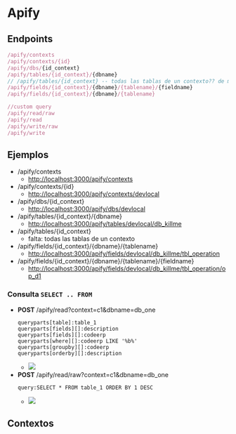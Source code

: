 # Apify

## Endpoints
```js
/apify/contexts
/apify/contexts/{id}
/apify/dbs/{id_context}
/apify/tables/{id_context}/{dbname}
// /apify/tables/{id_context} -- todas las tablas de un contexto?? de momento no
/apify/fields/{id_context}/{dbname}/{tablename}/{fieldname}
/apify/fields/{id_context}/{dbname}/{tablename}

//custom query
/apify/read/raw
/apify/read
/apify/write/raw
/apify/write
```

## Ejemplos
- /apify/contexts
    - [http://localhost:3000/apify/contexts](http://localhost:3000/apify/contexts)
- /apify/contexts/{id}
    - [http://localhost:3000/apify/contexts/devlocal](http://localhost:3000/apify/contexts/devlocal)
- /apify/dbs/{id_context}    
    - [http://localhost:3000/apify/dbs/devlocal](http://localhost:3000/apify/dbs/devlocal)
- /apify/tables/{id_context}/{dbname}
    - [http://localhost:3000/apify/tables/devlocal/db_killme](http://localhost:3000/apify/tables/devlocal/db_killme)
- /apify/tables/{id_context}
    - falta: todas las tablas de un contexto
- /apify/fields/{id_context}/{dbname}/{tablename}
    - [http://localhost:3000/apify/fields/devlocal/db_killme/tbl_operation](http://localhost:3000/apify/fields/devlocal/db_killme/tbl_operation)
- /apify/fields/{id_context}/{dbname}/{tablename}/{fieldname}    
    - [http://localhost:3000/apify/fields/devlocal/db_killme/tbl_operation/op_d1](http://localhost:3000/apify/fields/devlocal/db_killme/tbl_operation/op_d1)

### Consulta `SELECT .. FROM`
- **POST** /apify/read?context=c1&dbname=db_one
    ```
    queryparts[table]:table_1
    queryparts[fields][]:description
    queryparts[fields][]:codeerp
    queryparts[where][]:codeerp LIKE '%b%'
    queryparts[groupby][]:codeerp
    queryparts[orderby][]:description
    ```
    - ![](https://trello-attachments.s3.amazonaws.com/5ea73745e908e04a038ca5ef/528x725/67967e1f92a12415f1b11413d7f9e4f6/image.png) 
- **POST** /apify/read/raw?context=c1&dbname=db_one
    ```
    query:SELECT * FROM table_1 ORDER BY 1 DESC
    ```
    - ![](https://trello-attachments.s3.amazonaws.com/5ea73745e908e04a038ca5ef/958x656/6e269ca99b6aa4287d182b76486d7747/image.png)

## Contextos
```json

```